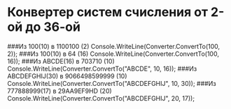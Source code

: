 Конвертер систем счисления от 2-ой до 36-ой
======

###Из 100(10) в 1100100 (2)
    Console.WriteLine(Converter.ConvertTo(100, 2));
###Из 100(10) в 64 (16)
    Console.WriteLine(Converter.ConvertTo(100, 16));
###Из ABCDE(16) в 703710 (10)
    Console.WriteLine(Converter.ConvertTo("ABCDE", 10, 16));
###Из ABCDEFGHIJ(30) в 9066498599999 (10)
    Console.WriteLine(Converter.ConvertTo("ABCDEFGHIJ", 10, 30));
###Из 777888999(17) в 29AA9EF9HD (20)
    Console.WriteLine(Converter.ConvertTo("ABCDEFGHIJ", 20, 17));
